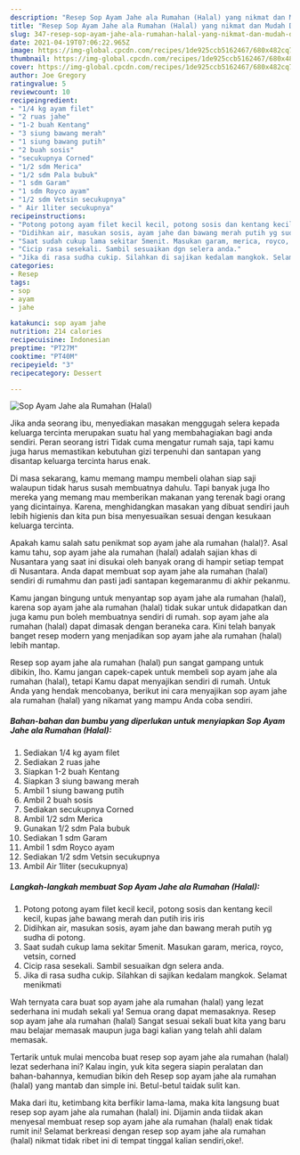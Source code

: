 ```yaml
---
description: "Resep Sop Ayam Jahe ala Rumahan (Halal) yang nikmat dan Mudah Dibuat"
title: "Resep Sop Ayam Jahe ala Rumahan (Halal) yang nikmat dan Mudah Dibuat"
slug: 347-resep-sop-ayam-jahe-ala-rumahan-halal-yang-nikmat-dan-mudah-dibuat
date: 2021-04-19T07:06:22.965Z
image: https://img-global.cpcdn.com/recipes/1de925ccb5162467/680x482cq70/sop-ayam-jahe-ala-rumahan-halal-foto-resep-utama.jpg
thumbnail: https://img-global.cpcdn.com/recipes/1de925ccb5162467/680x482cq70/sop-ayam-jahe-ala-rumahan-halal-foto-resep-utama.jpg
cover: https://img-global.cpcdn.com/recipes/1de925ccb5162467/680x482cq70/sop-ayam-jahe-ala-rumahan-halal-foto-resep-utama.jpg
author: Joe Gregory
ratingvalue: 5
reviewcount: 10
recipeingredient:
- "1/4 kg ayam filet"
- "2 ruas jahe"
- "1-2 buah Kentang"
- "3 siung bawang merah"
- "1 siung bawang putih"
- "2 buah sosis"
- "secukupnya Corned"
- "1/2 sdm Merica"
- "1/2 sdm Pala bubuk"
- "1 sdm Garam"
- "1 sdm Royco ayam"
- "1/2 sdm Vetsin secukupnya"
- " Air 1liter secukupnya"
recipeinstructions:
- "Potong potong ayam filet kecil kecil, potong sosis dan kentang kecil kecil, kupas jahe bawang merah dan putih iris iris"
- "Didihkan air, masukan sosis, ayam jahe dan bawang merah putih yg sudha di potong."
- "Saat sudah cukup lama sekitar 5menit. Masukan garam, merica, royco, vetsin, corned"
- "Cicip rasa sesekali. Sambil sesuaikan dgn selera anda."
- "Jika di rasa sudha cukip. Silahkan di sajikan kedalam mangkok. Selamat menikmati"
categories:
- Resep
tags:
- sop
- ayam
- jahe

katakunci: sop ayam jahe 
nutrition: 214 calories
recipecuisine: Indonesian
preptime: "PT27M"
cooktime: "PT40M"
recipeyield: "3"
recipecategory: Dessert

---
```



![Sop Ayam Jahe ala Rumahan (Halal)](https://img-global.cpcdn.com/recipes/1de925ccb5162467/680x482cq70/sop-ayam-jahe-ala-rumahan-halal-foto-resep-utama.jpg)

Jika anda seorang ibu, menyediakan masakan menggugah selera kepada keluarga tercinta merupakan suatu hal yang membahagiakan bagi anda sendiri. Peran seorang istri Tidak cuma mengatur rumah saja, tapi kamu juga harus memastikan kebutuhan gizi terpenuhi dan santapan yang disantap keluarga tercinta harus enak.

Di masa  sekarang, kamu memang mampu membeli olahan siap saji walaupun tidak harus susah membuatnya dahulu. Tapi banyak juga lho mereka yang memang mau memberikan makanan yang terenak bagi orang yang dicintainya. Karena, menghidangkan masakan yang dibuat sendiri jauh lebih higienis dan kita pun bisa menyesuaikan sesuai dengan kesukaan keluarga tercinta. 



Apakah kamu salah satu penikmat sop ayam jahe ala rumahan (halal)?. Asal kamu tahu, sop ayam jahe ala rumahan (halal) adalah sajian khas di Nusantara yang saat ini disukai oleh banyak orang di hampir setiap tempat di Nusantara. Anda dapat membuat sop ayam jahe ala rumahan (halal) sendiri di rumahmu dan pasti jadi santapan kegemaranmu di akhir pekanmu.

Kamu jangan bingung untuk menyantap sop ayam jahe ala rumahan (halal), karena sop ayam jahe ala rumahan (halal) tidak sukar untuk didapatkan dan juga kamu pun boleh membuatnya sendiri di rumah. sop ayam jahe ala rumahan (halal) dapat dimasak dengan beraneka cara. Kini telah banyak banget resep modern yang menjadikan sop ayam jahe ala rumahan (halal) lebih mantap.

Resep sop ayam jahe ala rumahan (halal) pun sangat gampang untuk dibikin, lho. Kamu jangan capek-capek untuk membeli sop ayam jahe ala rumahan (halal), tetapi Kamu dapat menyajikan sendiri di rumah. Untuk Anda yang hendak mencobanya, berikut ini cara menyajikan sop ayam jahe ala rumahan (halal) yang nikamat yang mampu Anda coba sendiri.

<!--inarticleads1-->

##### Bahan-bahan dan bumbu yang diperlukan untuk menyiapkan Sop Ayam Jahe ala Rumahan (Halal):

1. Sediakan 1/4 kg ayam filet
1. Sediakan 2 ruas jahe
1. Siapkan 1-2 buah Kentang
1. Siapkan 3 siung bawang merah
1. Ambil 1 siung bawang putih
1. Ambil 2 buah sosis
1. Sediakan secukupnya Corned
1. Ambil 1/2 sdm Merica
1. Gunakan 1/2 sdm Pala bubuk
1. Sediakan 1 sdm Garam
1. Ambil 1 sdm Royco ayam
1. Sediakan 1/2 sdm Vetsin secukupnya
1. Ambil  Air 1liter (secukupnya)




<!--inarticleads2-->

##### Langkah-langkah membuat Sop Ayam Jahe ala Rumahan (Halal):

1. Potong potong ayam filet kecil kecil, potong sosis dan kentang kecil kecil, kupas jahe bawang merah dan putih iris iris
1. Didihkan air, masukan sosis, ayam jahe dan bawang merah putih yg sudha di potong.
1. Saat sudah cukup lama sekitar 5menit. Masukan garam, merica, royco, vetsin, corned
1. Cicip rasa sesekali. Sambil sesuaikan dgn selera anda.
1. Jika di rasa sudha cukip. Silahkan di sajikan kedalam mangkok. Selamat menikmati




Wah ternyata cara buat sop ayam jahe ala rumahan (halal) yang lezat sederhana ini mudah sekali ya! Semua orang dapat memasaknya. Resep sop ayam jahe ala rumahan (halal) Sangat sesuai sekali buat kita yang baru mau belajar memasak maupun juga bagi kalian yang telah ahli dalam memasak.

Tertarik untuk mulai mencoba buat resep sop ayam jahe ala rumahan (halal) lezat sederhana ini? Kalau ingin, yuk kita segera siapin peralatan dan bahan-bahannya, kemudian bikin deh Resep sop ayam jahe ala rumahan (halal) yang mantab dan simple ini. Betul-betul taidak sulit kan. 

Maka dari itu, ketimbang kita berfikir lama-lama, maka kita langsung buat resep sop ayam jahe ala rumahan (halal) ini. Dijamin anda tiidak akan menyesal membuat resep sop ayam jahe ala rumahan (halal) enak tidak rumit ini! Selamat berkreasi dengan resep sop ayam jahe ala rumahan (halal) nikmat tidak ribet ini di tempat tinggal kalian sendiri,oke!.

